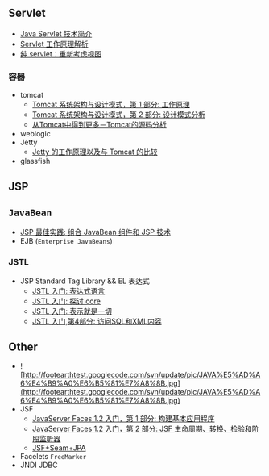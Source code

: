 ## Servlet ##

  * [Java Servlet 技术简介](http://www.ibm.com/developerworks/cn/education/java/j-intserv/index.html)
  * [Servlet 工作原理解析](http://www.ibm.com/developerworks/cn/java/j-lo-servlet/?ca=drs-)
  * [纯 servlet：重新考虑视图](http://www.ibm.com/developerworks/cn/java/j-pureserv/index.html)

### 容器 ###

  * tomcat
    * [Tomcat 系统架构与设计模式，第 1 部分: 工作原理](http://www.ibm.com/developerworks/cn/java/j-lo-tomcat1/index.html)
    * [Tomcat 系统架构与设计模式，第 2 部分: 设计模式分析](http://www.ibm.com/developerworks/cn/java/j-lo-tomcat2/index.html)
    * [从Tomcat中得到更多－Tomcat的源码分析](http://www.ibm.com/developerworks/cn/java/l-from-tomact/index.html)
  * weblogic
  * Jetty
    * [Jetty 的工作原理以及与 Tomcat 的比较](http://www.ibm.com/developerworks/cn/java/j-lo-jetty/index.html)
  * glassfish

## JSP ##

## `JavaBean` ##

  * [JSP 最佳实践: 组合 JavaBean 组件和 JSP 技术](http://www.ibm.com/developerworks/cn/java/j-jsp05133/index.html?ca=drs-)
  * EJB (`Enterprise JavaBeans`)

### JSTL ###

  * JSP Standard Tag Library && EL 表达式
    * [JSTL 入门: 表达式语言](http://www.ibm.com/developerworks/cn/java/j-jstl0211/index.html)
    * [JSTL 入门: 探讨 core](http://www.ibm.com/developerworks/cn/java/j-jstl0318/index.html)
    * [JSTL 入门: 表示就是一切](http://www.ibm.com/developerworks/cn/java/j-jstl0415/index.html)
    * [JSTL 入门,第4部分: 访问SQL和XML内容](http://www.ibm.com/developerworks/cn/java/j-jstl0520/index.html)

## Other ##

  * ![http://footearthtest.googlecode.com/svn/update/pic/JAVA%E5%AD%A6%E4%B9%A0%E6%B5%81%E7%A8%8B.jpg](http://footearthtest.googlecode.com/svn/update/pic/JAVA%E5%AD%A6%E4%B9%A0%E6%B5%81%E7%A8%8B.jpg)
  * JSF
    * [JavaServer Faces 1.2 入门，第 1 部分: 构建基本应用程序](http://www.ibm.com/developerworks/cn/education/java/j-jsf1/index.html)
    * [JavaServer Faces 1.2 入门，第 2 部分: JSF 生命周期、转换、检验和阶段监听器](http://www.ibm.com/developerworks/cn/education/java/j-jsf2/index.html)
    * [JSF+Seam+JPA](http://hnylj.iteye.com/blog/901905)
  * Facelets `FreeMarker`
  * JNDI JDBC